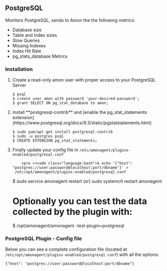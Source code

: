 ## PostgreSQL

<p>
Monitors PostgreSQL, sends to Amon the the following metrics:
</p>
<ul>
	<li>Database size</li>
	<li>Table and Index sizes</li>
	<li>Slow Queries</li>
	<li>Missing Indexes</li>
	<li>Index Hit Rate</li>
	<li>pg_stats_database Metrics</li>
</ul>


<h3>Installation</h3>
<ol>
	<li>
		Create a read-only amon user with proper access to your PostgreSQL Server
<pre ><code class="language-bash">$ psql
$ create user amon with password 'your-desired-password';
$ grant SELECT ON pg_stat_database to amon;
</code></pre>
	</li>
	<li>Install **postgresql-contrib** and [enable the pg_stat_statements extension](https://www.postgresql.org/docs/9.3/static/pgstatstatements.html)
<pre ><code class="language-bash">$ sudo yum/apt-get install postgresql-contrib
$ sudo -u postgres psql
$ CREATE EXTENSION pg_stat_statements;
</code></pre></li>
<li>Finally update your config file in <code class='language-bash'>/etc/amonagent/plugins-enabled/postgresql.conf</code>

		<pre ><code class="language-bash">$ echo '{"host": "postgres://user:password@localhost:port/dbname"}' >
	 /etc/opt/amonagent/plugins-enabled/postgresql.conf


$ sudo service amonagent restart (or) sudo systemctl restart amonagent

# Optionally you can test the data collected by the plugin with:
$ /opt/amonagent/amonagent -test-plugin=postgresql
</code></pre>
		</li>
</ol>

<h3>PostgreSQL Plugin - Config file</h3>

<p>Below you can see a complete configuration file (located at <code class='language-bash'>/etc/opt/amonagent/plugins-enabled/postgresql.conf</code>) with all the options:</p>
<pre><code class="language-bash">{"host": "postgres://user:password@localhost:port/dbname"}
</code></pre>

